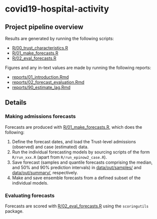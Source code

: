 # covid19-hospital-activity

## Project pipeline overview

Results are generated by running the following scripts:

* [R/00_trust_characteristics.R](https://github.com/epiforecasts/covid19-hospital-activity/blob/main/R/00_trust_characteristics.R)
* [R/01_make_forecasts.R](https://github.com/epiforecasts/covid19-hospital-activity/blob/main/R/01_make_forecasts.R)
* [R/02_eval_forecasts.R](https://github.com/epiforecasts/covid19-hospital-activity/blob/main/R/02_eval_forecasts.R)

Figures and any in-text values are made by running the following reports:

* [reports/01_introduction.Rmd](https://github.com/epiforecasts/covid19-hospital-activity/blob/main/reports/01_introduction.Rmd)
* [reports/02_forecast_evaluation.Rmd](https://github.com/epiforecasts/covid19-hospital-activity/blob/main/reports/02_forecast_evaluation.Rmd)
* [reports/90_estimate_lag.Rmd](https://github.com/epiforecasts/covid19-hospital-activity/blob/main/reports/90_estimate_lag.Rmd)


## Details

### Making admissions forecasts

Forecasts are produced with [R/01_make_forecasts.R](https://github.com/epiforecasts/covid19-hospital-activity/blob/main/R/01_make_forecasts.R), which does the following:

1. Define the forecast dates, and load the Trust-level admissions (observed) and case (estimated) data.
2. Run the individual forecasting models by sourcing scripts of the form `R/run_xxx.R` (apart from `R/run_epinow2_case.R`).
3. Save forecast (samples and quantile forecasts comprising the median, and 50% and 90% prediction intervals) in [data/out/samples/](https://github.com/epiforecasts/covid19-hospital-activity/tree/main/data/out/admissions_forecast/samples) and [data/out/summary/](https://github.com/epiforecasts/covid19-hospital-activity/tree/main/data/out/admissions_forecast/summary), respectively.
4. Make and save ensemble forecasts from a defined subset of the individual models.

### Evaluating forecasts

Forecasts are scored with [R/02_eval_forecasts.R](https://github.com/epiforecasts/covid19-hospital-activity/blob/main/R/02_eval_forecasts.R) using the `scoringutils` package.